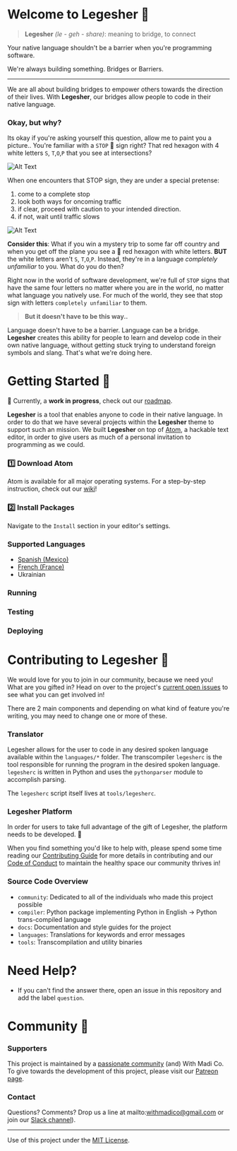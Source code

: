 # Welcome to Legesher 👋

>**Legesher** _(le - geh - share)_: meaning to bridge, to connect

Your native language shouldn't be a barrier when you're programming software.

We're always building something. Bridges or Barriers.

-------------------

We are all about building bridges to empower others towards the direction of their lives. With **Legesher**, our bridges allow people to code in their native language.

### Okay, but why?
Its okay if you're asking yourself this question, allow me to paint you a picture.. You're familiar with a `STOP` 🔴 sign right? That red hexagon with 4 white letters `S`, `T`,`O`,`P` that you see at intersections?

![Alt Text](https://media.giphy.com/media/Kibopv5xV0hHy/giphy.gif)

When one encounters that STOP sign, they are under a special pretense:  
  1. come to a complete stop  
  2. look both ways for oncoming traffic  
  3. if clear, proceed with caution to your intended direction.  
  4. if not, wait until traffic slows  

![Alt Text](https://media.giphy.com/media/3o6nUNR05ScpmwQSu4/giphy.gif)

**Consider this**: What if you win a mystery trip to some far off country and when you get off the plane you see a 🔴 red hexagon with white letters. **BUT** the white letters aren't `S`, `T`,`O`,`P`. Instead, they're in a language _completely unfamiliar_ to you. What do you do then?

Right now in the world of software development, we're full of `STOP` signs that have the same four letters no matter where you are in the world, no matter what language you natively use. For much of the world, they see that stop sign with letters `completely unfamiliar` to them.

>**But it doesn't have to be this way..**

Language doesn't have to be a barrier. Language can be a bridge. **Legesher** creates this ability for people to learn and develop code in their own native language, without getting stuck trying to understand foreign symbols and slang. That's what we're doing here.


# Getting Started 📍
👷 Currently, a **work in progress**, check out our [roadmap](https://github.com/madipfaff/legesher/issues).

**Legesher** is a tool that enables anyone to code in their native language. In order to do that we have several projects within the **Legesher** theme to support such an mission. We built **Legesher** on top of [Atom](atom.io), a hackable text editor, in order to give users as much of a personal invitation to programming as we could.

### 1️⃣ Download Atom
<!-- insert Atom logo -->
Atom is available for all major operating systems. For a step-by-step instruction, check out our [wiki](https://github.com/madipfaff/legesher/wiki)!

### 2️⃣ Install Packages
Navigate to the `Install` section in your editor's settings. 


### Supported Languages
-   [Spanish (Mexico)](https://github.com/madipfaff/Legesher/tree/master/languages/spanish-mexico)
-   [French (France)](https://github.com/madipfaff/Legesher/tree/master/languages/french-france)
-   Ukrainian


### Running  
### Testing  
### Deploying  

# Contributing to Legesher 🎁
We would love for you to join in our community, because we need you! What are you gifted in? Head on over to the project's [current open issues](https://github.com/madipfaff/Legesher/issues) to see what you can get involved in!  

There are 2 main components and depending on what kind of feature you're writing, you may need to change one or more of these.

### Translator
Legesher allows for the user to code in any desired spoken language available within the `languages/*` folder. The transcompiler `legesherc` is the tool responsible for running the program in the desired spoken language. `legesherc` is written in Python and uses the `pythonparser` module to accomplish parsing.

The `legesherc` script itself lives at `tools/legesherc`.


### Legesher Platform
In order for users to take full advantage of the gift of Legesher, the platform needs to be developed. 🎉

When you find something you'd like to help with, please spend some time reading our [Contributing Guide](https://github.com/madipfaff/Legesher/blob/master/CONTRIBUTING.md) for more details in contributing and our [Code of Conduct](https://github.com/madipfaff/Legesher/blob/master/CODE_OF_CONDUCT.md) to maintain the healthy space our community thrives in!

### Source Code Overview
-   `community`: Dedicated to all of the individuals who made this project possible
-   `compiler`: Python package implementing Python in English -> Python trans-compiled language
-   `docs`: Documentation and style guides for the project
-   `languages`: Translations for keywords and error messages
-   `tools`: Transcompilation and utility binaries
# Need Help?
-   If you can't find the answer there, open an issue in this repository and add the label `question`.

# Community :handshake:

### Supporters
This project is maintained by a [passionate community](https://github.com/madipfaff/Legesher/blob/master/community) (and) With Madi Co. To give towards the development of this project, please visit our [Patreon page](https://www.patreon.com/madiedgar).

### Contact
Questions? Comments? Drop us a line at mailto:withmadico@gmail.com or join our [Slack channel]()).


-----------

Use of this project under the [MIT License](https://github.com/madipfaff/Legesher/blob/master/LICENSE).
